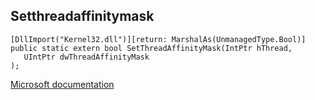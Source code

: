 ## Setthreadaffinitymask

```
[DllImport("Kernel32.dll")][return: MarshalAs(UnmanagedType.Bool)]
public static extern bool SetThreadAffinityMask(IntPtr hThread,
   UIntPtr dwThreadAffinityMask
);
```

[Microsoft documentation](https://docs.microsoft.com/en-us/windows/win32/api/processthreadsapi/nf-processthreadsapi-setthreadaffinitymask)
